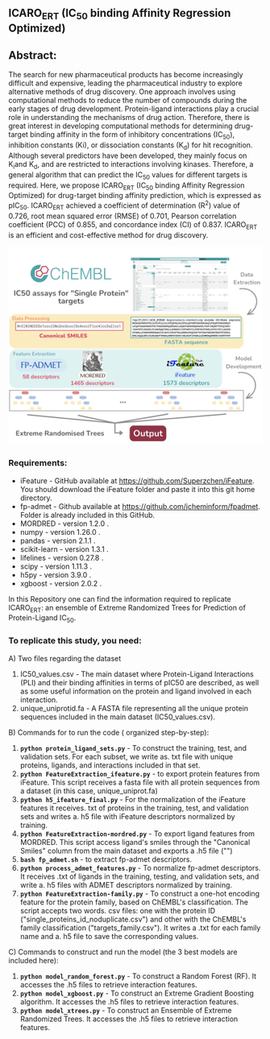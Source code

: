 ## ICARO<sub>ERT</sub> (IC<sub>50</sub> binding Affinity Regression Optimized)

## Abstract: 
The search for new pharmaceutical products has become increasingly difficult and expensive, leading the pharmaceutical industry to explore alternative methods of drug discovery. One approach involves using computational methods to reduce the number of compounds during the early stages of drug development. Protein-ligand interactions play a crucial role in understanding the mechanisms of drug action. Therefore, there is great interest in developing computational methods for determining drug-target binding affinity in the form of inhibitory concentrations (IC<sub>50</sub>), inhibition constants (Ki), or dissociation constants (K<sub>d</sub>) for hit recognition. Although several predictors have been developed, they mainly focus on K<sub>i</sub>and K<sub>d</sub>, and are restricted to interactions involving kinases. Therefore, a general algorithm that can predict the IC<sub>50</sub> values for different targets is required. Here, we propose ICARO<sub>ERT</sub> (IC<sub>50</sub> binding Affinity Regression Optimized) for drug-target binding affinity prediction, which is expressed as pIC<sub>50</sub>. ICARO<sub>ERT</sub> achieved a coefficient of determination (R<sup>2</sup>) value of 0.726, root mean squared error (RMSE) of 0.701, Pearson correlation coefficient (PCC) of 0.855, and concordance index (CI) of 0.837. ICARO<sub>ERT</sub> is an efficient and cost-effective method for drug discovery.

![Graphical Abstract](Graphical_Abstract.png)⁩

### Requirements:
* iFeature - GitHub available at https://github.com/Superzchen/iFeature. You should download the iFeature folder and paste it into this git home directory.
* fp-admet - Github available at https://github.com/jcheminform/fpadmet. Folder is already included in this GitHub.
* MORDRED - version 1.2.0 .
* numpy - version 1.26.0 .
* pandas - version 2.1.1 .
* scikit-learn - version 1.3.1 .
* lifelines - version 0.27.8 .
* scipy - version 1.11.3 .
* h5py - version 3.9.0 .
* xgboost - version 2.0.2 .


In this Repository one can find the information required to replicate ICARO<sub>ERT</sub>: an ensemble of Extreme Randomized Trees for Prediction of Protein-Ligand IC<sub>50</sub>.

### To replicate this study, you need:
A) Two files regarding the dataset
 1) IC50_values.csv - The main dataset where Protein-Ligand Interactions (PLI) and their binding affinities in terms of pIC50 are described, as well as some useful information on the protein and ligand involved in each interaction.
 2) unique_uniprotid.fa - A FASTA file representing all the unique protein sequences included in the main dataset (IC50_values.csv).

B) Commands for to run the code ( organized step-by-step):
 1) **``` python protein_ligand_sets.py ```** - To construct the training, test, and validation sets. For each subset, we write as. txt file with unique proteins, ligands, and interactions included in that set.
 2) **```python FeatureExtraction_ifeature.py```** - to export protein features from iFeature. This script receives a fasta file with all protein sequences from a dataset (in this case, unique_uniprot.fa)
 3) **```python h5_ifeature_final.py```** - For the normalization of the iFeature features it receives. txt of proteins in the training, test, and validation sets and writes a. h5 file with iFeature descriptors normalized by training.
 4) **```python FeatureExtraction-mordred.py```** - To export ligand features from MORDRED. This script access ligand's smiles through the "Canonical Smiles" column from the main dataset and exports a .h5 file ("")
 5) **```bash fp_admet.sh```** - to extract fp-admet descriptors. 
 6) **```python process_admet_features.py```** - To normalize fp-admet descriptors. It receives .txt of ligands in the training, testing, and validation sets, and write a. h5 files with ADMET descriptors normalized by training.
 7) **```python FeatureExtraction-family.py```** - To construct a one-hot encoding feature for the protein family, based on ChEMBL's classification. The script accepts two words. csv files: one with the protein ID ("single_proteins_id_noduplicate.csv") and other with the ChEMBL's family classification ("targets_family.csv"). It writes a .txt for each family name and a. h5 file to save the corresponding values.

C) Commands to construct and run the model (the 3 best models are included here):
 1) **```python model_random_forest.py```** - To construct a Random Forest (RF). It accesses the .h5 files to retrieve interaction features.
 2) **```python model_xgboost.py```** - To construct an Extreme Gradient Boosting algorithm. It accesses the .h5 files to retrieve interaction features.
 3) **```python model_xtrees.py```** - To construct an Ensemble of Extreme Randomized Trees. It accesses the .h5 files to retrieve interaction features.
